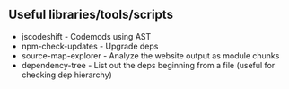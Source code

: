 ## Useful libraries/tools/scripts

* jscodeshift - Codemods using AST
* npm-check-updates - Upgrade deps
* source-map-explorer - Analyze the website output as module chunks
* dependency-tree - List out the deps beginning from a file (useful for checking dep hierarchy)
